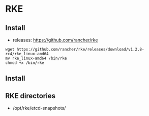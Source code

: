 # RKE

## Install
- releases: https://github.com/rancher/rke

```
wget https://github.com/rancher/rke/releases/download/v1.2.8-rc4/rke_linux-amd64
mv rke_linux-amd64 /bin/rke
chmod +x /bin/rke
```

## Install
## RKE directories
- /opt/rke/etcd-snapshots/
